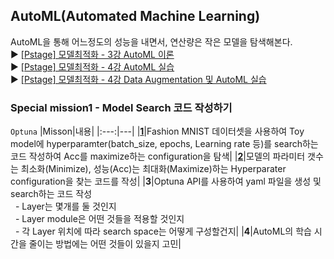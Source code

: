 ## AutoML(Automated Machine Learning)
AutoML을 통해 어느정도의 성능을 내면서, 연산량은 작은 모델을 탐색해본다.
<br/>:arrow_forward: [[Pstage] 모델최적화 - 3강 AutoML 이론](https://www.edwith.org/bcaitech1/lecture/782185?isDesc=false)
<br/>:arrow_forward: [[Pstage] 모델최적화 - 4강 AutoML 실습](https://www.edwith.org/bcaitech1/lecture/782186?isDesc=false)
<br/>:arrow_forward: [[Pstage] 모델최적화 - 4강 Data Augmentation 및 AutoML 실습](https://www.edwith.org/bcaitech1/lecture/782190?isDesc=false)

### Special mission1 - Model Search 코드 작성하기
`Optuna`
|Misson|내용|
|:---:|---|
|[**1**](https://github.com/bcaitech1/p4-opt-5-vibrhanium-/tree/jaegyeong/readme/AutoML/special_mission_1_2)|Fashion MNIST 데이터셋을 사용하여 Toy model에 hyperparamter(batch_size, epochs, Learning rate 등)를 search하는 코드 작성하여 Acc를 maximize하는 configuration을 탐색|
|[**2**](https://github.com/bcaitech1/p4-opt-5-vibrhanium-/tree/jaegyeong/readme/AutoML/special_mission_1_2)|모델의 파라미터 갯수는 최소화(Minimize), 성능(Acc)는 최대화(Maximize)하는 Hyperparater configuration을 찾는 코드를 작성|
|**3**|Optuna API를 사용하여 yaml 파일을 생성 및 search하는 코드 작성<br/>&nbsp;&nbsp;- Layer는 몇개를 둘 것인지<br/>&nbsp;&nbsp;- Layer module은 어떤 것들을 적용할 것인지<br/>&nbsp;&nbsp;- 각 Layer 위치에 따라 search space는 어떻게 구성할건지|
|**4**|AutoML의 학습 시간을 줄이는 방법에는 어떤 것들이 있을지 고민|
